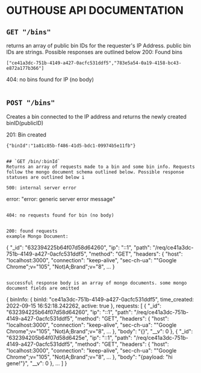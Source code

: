 # **OUTHOUSE API DOCUMENTATION**


## `GET "/bins"`
returns an array of public bin IDs for the requester's IP Address. public bin IDs are strings. Possible responses are outlined below
200: Found bins
```
["ce41a3dc-751b-4149-a427-0acfc531ddf5","783e5a54-0a19-4158-bc43-e872a177b366"]
```
404: no bins found for IP (no body)
```
```

## `POST "/bins"`
Creates a bin connected to the IP address and returns the newly created binID(publicID)

201: Bin created
```
{"binId":"1a81c85b-f486-41d5-bdc1-09974b5e11fb"}


## `GET /bin/:binId`
Returns an array of requests made to a bin and some bin info. Requests follow the mongo document schema outlined below. Possible response statuses are outlined below i

500: internal server error
```
error: "error: generic server error message"
```

404: no requests found for bin (no body)
```
```

200: found requests
example Mongo Document:
```
{
  "_id": "632394225b64f07d58d64260",
  "ip": "::1",
  "path": "/req/ce41a3dc-751b-4149-a427-0acfc531ddf5",
  "method": "GET",
  "headers": {
      "host": "localhost:3000",
      "connection": "keep-alive",
      "sec-ch-ua": "\"Google Chrome\";v=\"105\", \"Not)A;Brand\";v=\"8\", 
      ...
}
```

successful response body is an array of mongo documents. some mongo document fields are omitted
```
{
  binInfo: {
    binId: "ce41a3dc-751b-4149-a427-0acfc531ddf5",
    time_created: 2022-09-15 16:52:18.242262,
    active: true
  },
  requests: [
    {
      "_id": "632394225b64f07d58d64260",
      "ip": "::1",
      "path": "/req/ce41a3dc-751b-4149-a427-0acfc531ddf5",
      "method": "GET",
      "headers": {
          "host": "localhost:3000",
          "connection": "keep-alive",
          "sec-ch-ua": "\"Google Chrome\";v=\"105\", \"Not)A;Brand\";v=\"8\", 
          ...
      },
      "body": "{}",
      "__v": 0
    },
    {
      "_id": "632394205b64f07d58d6425e",
      "ip": "::1",
      "path": "/req/ce41a3dc-751b-4149-a427-0acfc531ddf5",
      "method": "GET",
      "headers": {
          "host": "localhost:3000",
          "connection": "keep-alive",
          "sec-ch-ua": "\"Google Chrome\";v=\"105\", \"Not)A;Brand\";v=\"8\", 
          ...
      },
      "body": "{payload: "hi gene!"}",
      "__v": 0
    },
    ...
  ]
}
```
